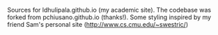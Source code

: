 Sources for ldhulipala.github.io (my academic site). The codebase was
forked from pchiusano.github.io (thanks!). Some styling inspired by my
friend Sam's personal site (http://www.cs.cmu.edu/~swestric/)
